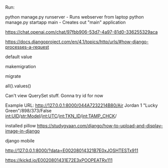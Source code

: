 Run: 

python manage.py runserver - Runs webserver from laptop
python manage.py startapp main - Creates out "main" application

https://chat.openai.com/chat/97fbb906-53d7-4a97-81d0-336255329aca

https://docs.djangoproject.com/en/4.1/topics/http/urls/#how-django-processes-a-request

default value

makemigration

migrate

all().values()

Can't view QuerySet stuff. Gonna try id for now


Example URL:
http://127.0.0.1:8000/044A7232214B80/Air Jordan 1 "Lucky Green"/898/373/False
                        <int:UID>/<str:Model>/<int:UTC>/<int:TKN_ID>/<int:TAMP_CHCK>/




installed pillow
https://studygyaan.com/django/how-to-upload-and-display-image-in-django

django mobile

http://127.0.0.1:8000/?data=E00208014321B7E0xJOSHTESTx911

https://kickd.io/E0020801431E72E3xPOOPEATRx111